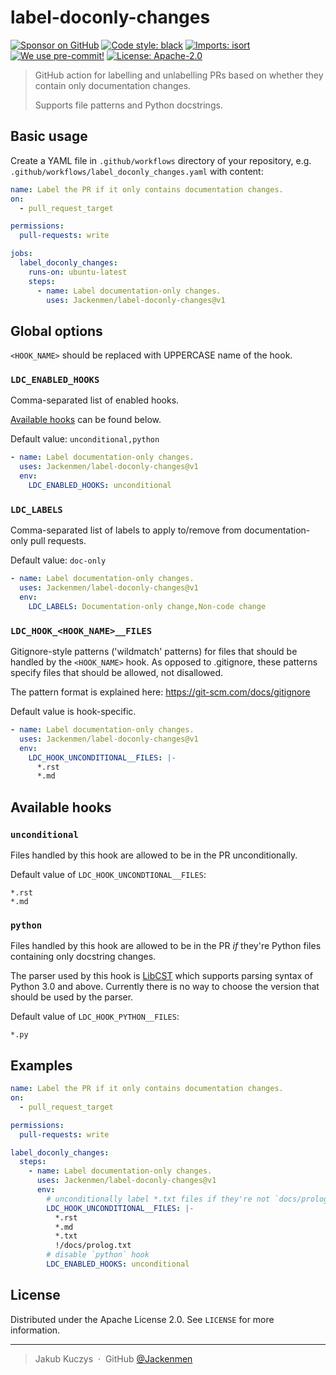 # label-doconly-changes

[![Sponsor on GitHub](https://img.shields.io/github/sponsors/Jackenmen?logo=github)](https://github.com/sponsors/Jackenmen)
[![Code style: black](https://img.shields.io/badge/code%20style-black-000000.svg)](https://github.com/psf/black)
[![Imports: isort](https://user-images.githubusercontent.com/6032823/111363465-600fe880-8690-11eb-8377-ec1d4d5ff981.png)](https://github.com/PyCQA/isort)
[![We use pre-commit!](https://img.shields.io/badge/pre--commit-enabled-brightgreen?logo=pre-commit&logoColor=white)](https://github.com/pre-commit/pre-commit)
[![License: Apache-2.0](https://img.shields.io/badge/License-Apache--2.0-blue.svg)](https://opensource.org/licenses/Apache-2.0)

> GitHub action for labelling and unlabelling PRs based on whether they contain
> only documentation changes.
>
> Supports file patterns and Python docstrings.

## Basic usage

Create a YAML file in `.github/workflows` directory of your repository,
e.g. `.github/workflows/label_doconly_changes.yaml` with content:

```yaml
name: Label the PR if it only contains documentation changes.
on:
  - pull_request_target

permissions:
  pull-requests: write

jobs:
  label_doconly_changes:
    runs-on: ubuntu-latest
    steps:
      - name: Label documentation-only changes.
        uses: Jackenmen/label-doconly-changes@v1
```

## Global options

`<HOOK_NAME>` should be replaced with UPPERCASE name of the hook.

### `LDC_ENABLED_HOOKS`

Comma-separated list of enabled hooks.

[Available hooks](#Available-hooks) can be found below.

Default value: `unconditional,python`

```yaml
- name: Label documentation-only changes.
  uses: Jackenmen/label-doconly-changes@v1
  env:
    LDC_ENABLED_HOOKS: unconditional
```

### `LDC_LABELS`

Comma-separated list of labels to apply to/remove from documentation-only pull requests.

Default value: `doc-only`

```yaml
- name: Label documentation-only changes.
  uses: Jackenmen/label-doconly-changes@v1
  env:
    LDC_LABELS: Documentation-only change,Non-code change
```

### `LDC_HOOK_<HOOK_NAME>__FILES`

Gitignore-style patterns ('wildmatch' patterns) for files that should be
handled by the `<HOOK_NAME>` hook. As opposed to .gitignore, these patterns
specify files that should be allowed, not disallowed.

The pattern format is explained here: https://git-scm.com/docs/gitignore

Default value is hook-specific.

```yaml
- name: Label documentation-only changes.
  uses: Jackenmen/label-doconly-changes@v1
  env:
    LDC_HOOK_UNCONDITIONAL__FILES: |-
      *.rst
      *.md
```

## Available hooks

### `unconditional`

Files handled by this hook are allowed to be in the PR unconditionally.

Default value of `LDC_HOOK_UNCONDTIONAL__FILES`:
```gitignore
*.rst
*.md
```

### `python`

Files handled by this hook are allowed to be in the PR *if* they're Python files
containing only docstring changes.

The parser used by this hook is [LibCST](https://github.com/Instagram/LibCST)
which supports parsing syntax of Python 3.0 and above.
Currently there is no way to choose the version that should be used by the parser.

Default value of `LDC_HOOK_PYTHON__FILES`:
```gitignore
*.py
```

## Examples

```yaml
name: Label the PR if it only contains documentation changes.
on:
  - pull_request_target

permissions:
  pull-requests: write

label_doconly_changes:
  steps:
    - name: Label documentation-only changes.
      uses: Jackenmen/label-doconly-changes@v1
      env:
        # unconditionally label *.txt files if they're not `docs/prolog.txt`
        LDC_HOOK_UNCONDITIONAL__FILES: |-
          *.rst
          *.md
          *.txt
          !/docs/prolog.txt
        # disable `python` hook
        LDC_ENABLED_HOOKS: unconditional
```

## License

Distributed under the Apache License 2.0. See ``LICENSE`` for more information.

---

> Jakub Kuczys &nbsp;&middot;&nbsp;
> GitHub [@Jackenmen](https://github.com/Jackenmen)
